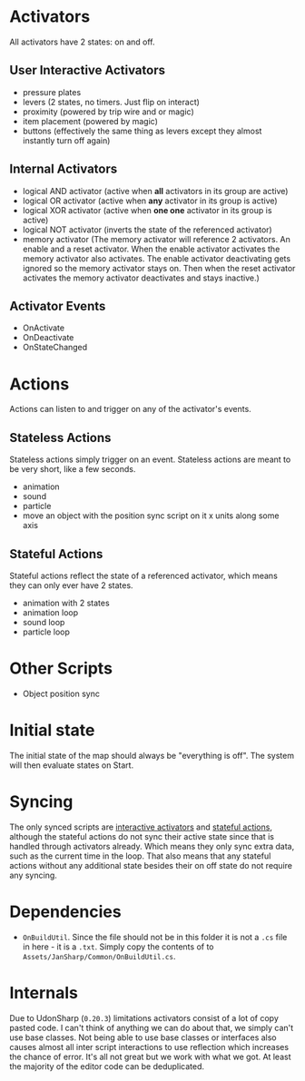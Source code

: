 
# Activators

All activators have 2 states: on and off.

## User Interactive Activators

- pressure plates
- levers (2 states, no timers. Just flip on interact)
- proximity (powered by trip wire and or magic)
- item placement (powered by magic)
- buttons (effectively the same thing as levers except they almost instantly turn off again)

## Internal Activators

- logical AND activator (active when **all** activators in its group are active)
- logical OR activator (active when **any** activator in its group is active)
- logical XOR activator (active when **one one** activator in its group is active)
- logical NOT activator (inverts the state of the referenced activator)
- memory activator (The memory activator will reference 2 activators. An enable and a reset activator. When the enable activator activates the memory activator also activates. The enable activator deactivating gets ignored so the memory activator stays on. Then when the reset activator activates the memory activator deactivates and stays inactive.)

## Activator Events

- OnActivate
- OnDeactivate
- OnStateChanged

# Actions

Actions can listen to and trigger on any of the activator's events.

## Stateless Actions

Stateless actions simply trigger on an event. Stateless actions are meant to be very short, like a few seconds.

- animation
- sound
- particle
- move an object with the position sync script on it x units along some axis

## Stateful Actions

Stateful actions reflect the state of a referenced activator, which means they can only ever have 2 states.

- animation with 2 states
- animation loop
- sound loop
- particle loop

# Other Scripts

- Object position sync

# Initial state

The initial state of the map should always be "everything is off". The system will then evaluate states on Start.

# Syncing

The only synced scripts are [interactive activators](#user-interactive-activators) and [stateful actions](#stateful-actions), although the stateful actions do not sync their active state since that is handled through activators already. Which means they only sync extra data, such as the current time in the loop. That also means that any stateful actions without any additional state besides their on off state do not require any syncing.

# Dependencies

- `OnBuildUtil`. Since the file should not be in this folder it is not a `.cs` file in here - it is a `.txt`. Simply copy the contents of [](OnBuildUtil.txt) to `Assets/JanSharp/Common/OnBuildUtil.cs`.

# Internals

Due to UdonSharp (`0.20.3`) limitations activators consist of a lot of copy pasted code. I can't think of anything we can do about that, we simply can't use base classes. Not being able to use base classes or interfaces also causes almost all inter script interactions to use reflection which increases the chance of error. It's all not great but we work with what we got. At least the majority of the editor code can be deduplicated.

